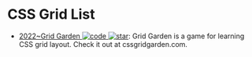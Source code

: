 # CSS Grid List

- [2022~Grid Garden ![code](https://ng-tech.icu/assets/code.svg) ![star](https://img.shields.io/github/stars/thomaspark/gridgarden)](https://github.com/thomaspark/gridgarden): Grid Garden is a game for learning CSS grid layout. Check it out at cssgridgarden.com.
